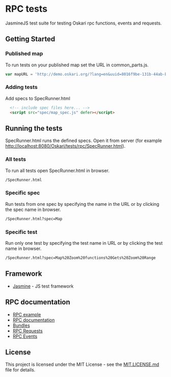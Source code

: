 # RPC tests

JasmineJS test suite for testing Oskari rpc functions, events and requests.

## Getting Started

### Published map

To run tests on your published map set the URL in common_parts.js.

``` javascript
var mapURL = 'http://demo.oskari.org/?lang=en&uuid=8016f9be-131b-44ab-bcee-5055628dbd42'
```

### Adding tests

Add specs to SpecRunner.html

``` html
  <!-- include spec files here... -->
  <script src="spec/map_spec.js" defer></script>
```

## Running the tests

SpecRunner.html runs the defined specs. Open it from server (for example [http://localhost:8080/Oskari/tests/rpc/SpecRunner.html](http://localhost:8080/Oskari/tests/rpc/SpecRunner.html)).

### All tests

To run all tests open SpecRunner.html in browser.

``` bash
/SpecRunner.html
```

### Specific spec

Run tests from one spec by specifying the name in the URL or by clicking the spec name in browser.

``` bash
/SpecRunner.html?spec=Map
```

### Specific test

Run only one test by specifying the test name in URL or by clicking the test name in browser.

``` bash
/SpecRunner.html?spec=Map%20Zoom%20functions%20Gets%20Zoom%20Range
```

## Framework

* [Jasmine](https://jasmine.github.io/) - JS test framework

## RPC documentation

* [RPC example](http://www.oskari.org/examples/rpc-api/rpc_example.html)
* [RPC documentation](https://www.oskari.org/api/bundles#/unreleased/framework/rpc)
* [Bundles](http://www.oskari.org/api/bundles)
* [RPC Requests](http://www.oskari.org/api/requests)
* [RPC Events](http://www.oskari.org/api/events)

## License

This project is licensed under the MIT License - see the [MIT.LICENSE.md](MIT.LICENSE.md) file for details.
